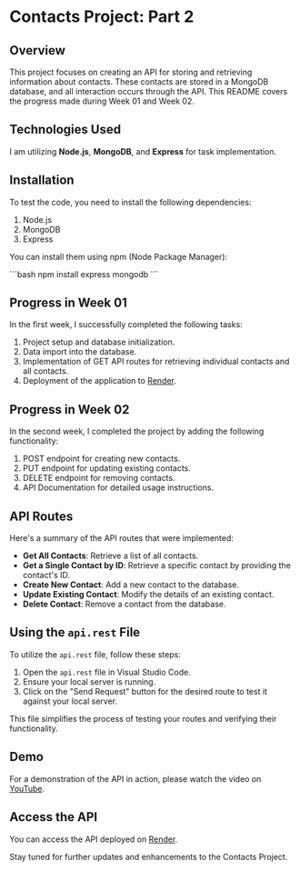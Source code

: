 # Contacts Project: Part 2

## Overview
This project focuses on creating an API for storing and retrieving information about contacts. These contacts are stored in a MongoDB database, and all interaction occurs through the API. This README covers the progress made during Week 01 and Week 02.

## Technologies Used
I am utilizing **Node.js**, **MongoDB**, and **Express** for task implementation.

## Installation
To test the code, you need to install the following dependencies:

1. Node.js
2. MongoDB
3. Express

You can install them using npm (Node Package Manager):

\`\`\`bash
npm install express mongodb
\`\`\`

## Progress in Week 01
In the first week, I successfully completed the following tasks:

1. Project setup and database initialization.
2. Data import into the database.
3. Implementation of GET API routes for retrieving individual contacts and all contacts.
4. Deployment of the application to [Render](https://render.com/).

## Progress in Week 02
In the second week, I completed the project by adding the following functionality:

1. POST endpoint for creating new contacts.
2. PUT endpoint for updating existing contacts.
3. DELETE endpoint for removing contacts.
4. API Documentation for detailed usage instructions.

## API Routes
Here's a summary of the API routes that were implemented:

- **Get All Contacts**: Retrieve a list of all contacts.
- **Get a Single Contact by ID**: Retrieve a specific contact by providing the contact's ID.
- **Create New Contact**: Add a new contact to the database.
- **Update Existing Contact**: Modify the details of an existing contact.
- **Delete Contact**: Remove a contact from the database.

## Using the `api.rest` File
To utilize the `api.rest` file, follow these steps:

1. Open the `api.rest` file in Visual Studio Code.
2. Ensure your local server is running.
3. Click on the "Send Request" button for the desired route to test it against your local server.

This file simplifies the process of testing your routes and verifying their functionality.

## Demo
For a demonstration of the API in action, please watch the video on [YouTube](https://youtu.be/RVxKx7QOCsg).

## Access the API
You can access the API deployed on [Render](https://project1-xuop.onrender.com/api-docs/).

Stay tuned for further updates and enhancements to the Contacts Project.
